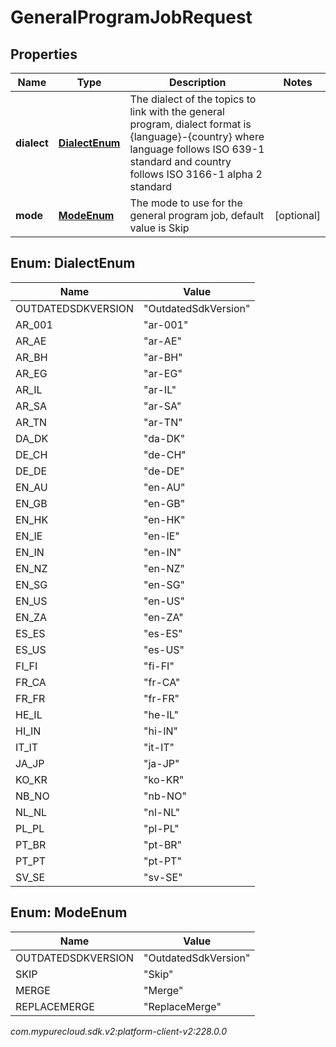 # GeneralProgramJobRequest


## Properties

| Name | Type | Description | Notes |
| ------------ | ------------- | ------------- | ------------- |
| **dialect** | [**DialectEnum**](#Enum--DialectEnum) | The dialect of the topics to link with the general program, dialect format is {language}-{country} where language follows ISO 639-1 standard and country follows ISO 3166-1 alpha 2 standard |  |
| **mode** | [**ModeEnum**](#Enum--ModeEnum) | The mode to use for the general program job, default value is Skip |  [optional] |


## Enum: DialectEnum

| Name | Value |
| ---- | ----- |
| OUTDATEDSDKVERSION | &quot;OutdatedSdkVersion&quot; | 
| AR_001 | &quot;ar-001&quot; | 
| AR_AE | &quot;ar-AE&quot; | 
| AR_BH | &quot;ar-BH&quot; | 
| AR_EG | &quot;ar-EG&quot; | 
| AR_IL | &quot;ar-IL&quot; | 
| AR_SA | &quot;ar-SA&quot; | 
| AR_TN | &quot;ar-TN&quot; | 
| DA_DK | &quot;da-DK&quot; | 
| DE_CH | &quot;de-CH&quot; | 
| DE_DE | &quot;de-DE&quot; | 
| EN_AU | &quot;en-AU&quot; | 
| EN_GB | &quot;en-GB&quot; | 
| EN_HK | &quot;en-HK&quot; | 
| EN_IE | &quot;en-IE&quot; | 
| EN_IN | &quot;en-IN&quot; | 
| EN_NZ | &quot;en-NZ&quot; | 
| EN_SG | &quot;en-SG&quot; | 
| EN_US | &quot;en-US&quot; | 
| EN_ZA | &quot;en-ZA&quot; | 
| ES_ES | &quot;es-ES&quot; | 
| ES_US | &quot;es-US&quot; | 
| FI_FI | &quot;fi-FI&quot; | 
| FR_CA | &quot;fr-CA&quot; | 
| FR_FR | &quot;fr-FR&quot; | 
| HE_IL | &quot;he-IL&quot; | 
| HI_IN | &quot;hi-IN&quot; | 
| IT_IT | &quot;it-IT&quot; | 
| JA_JP | &quot;ja-JP&quot; | 
| KO_KR | &quot;ko-KR&quot; | 
| NB_NO | &quot;nb-NO&quot; | 
| NL_NL | &quot;nl-NL&quot; | 
| PL_PL | &quot;pl-PL&quot; | 
| PT_BR | &quot;pt-BR&quot; | 
| PT_PT | &quot;pt-PT&quot; | 
| SV_SE | &quot;sv-SE&quot; | 


## Enum: ModeEnum

| Name | Value |
| ---- | ----- |
| OUTDATEDSDKVERSION | &quot;OutdatedSdkVersion&quot; | 
| SKIP | &quot;Skip&quot; | 
| MERGE | &quot;Merge&quot; | 
| REPLACEMERGE | &quot;ReplaceMerge&quot; | 




_com.mypurecloud.sdk.v2:platform-client-v2:228.0.0_
